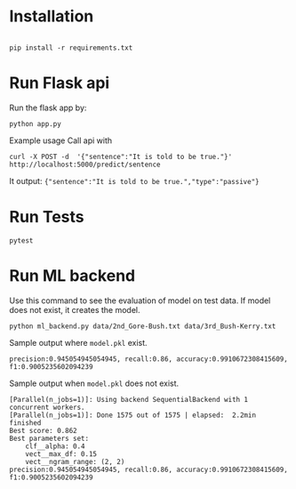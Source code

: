 # Installation

```git clone git@github.com:mameri/nlp_active_passive_flask_api.git

pip install -r requirements.txt
```

# Run Flask api

Run the flask app by: 

```
python app.py
```

Example usage Call api with 

```angular2html
curl -X POST -d  '{"sentence":"It is told to be true."}'  http://localhost:5000/predict/sentence
```
It output:
```{"sentence":"It is told to be true.","type":"passive"}```

# Run Tests

```pytest```

# Run ML backend

Use this command to see the evaluation of model on test data.
If model does not exist, it creates the model.

```
python ml_backend.py data/2nd_Gore-Bush.txt data/3rd_Bush-Kerry.txt
```

Sample output where ```model.pkl``` exist.

```
precision:0.945054945054945, recall:0.86, accuracy:0.9910672308415609, f1:0.9005235602094239
```

Sample output when ```model.pkl``` does not exist.

```Fitting 5 folds for each of 315 candidates, totalling 1575 fits
[Parallel(n_jobs=1)]: Using backend SequentialBackend with 1 concurrent workers.
[Parallel(n_jobs=1)]: Done 1575 out of 1575 | elapsed:  2.2min finished
Best score: 0.862
Best parameters set:
	clf__alpha: 0.4
	vect__max_df: 0.15
	vect__ngram_range: (2, 2)
precision:0.945054945054945, recall:0.86, accuracy:0.9910672308415609, f1:0.9005235602094239
```


